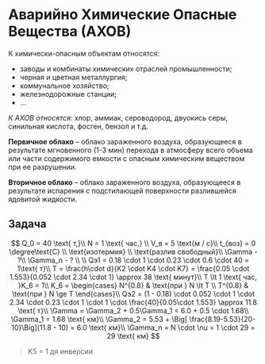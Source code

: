 # Аварийно Химические Опасные Вещества (АХОВ)

К химически-опасным объектам относятся:

- заводы и комбинаты химических отраслей промышленности;
- черная и цветная металлургия;
- коммунальное хозяйство;
- железнодорожные станции;
- …

*К АХОВ относятся*: хлор, аммиак, сероводород, двуокись серы, синильная кислота, фосген, бензол и т.д.

**Первичное облако** – облако зараженного воздуха, образующееся в результате мгновенного (1-3 мин) перехода в атмосферу всего объема или части содержимого емкости с опасным химическим веществом при ее разрушении.

**Вторичное облако** – облако зараженного воздуха, образующееся в результате испарения с подстилающей поверхности разлившейся ядовитой жидкости.



## Задача

$$
Q_0 = 40 \text{ т,}\\
N = 1 \text{ час,} \\
V_в = 5 \text{м / с}\\
t_{воз} = 0 \degree\text{C} \\
\text{изотермия} \\ 
\text{разлив свободный}\\
\Gamma - ?\\
\Gamma_n - ? \\
\\
Qэ1 = 0.18 \cdot 1 \cdot 0.23 \cdot 0.6 \cdot 40 = 1\text{ т}\\
T = \frac{h\cdot d}{K2 \cdot K4 \cdot K7} = 
\frac{0.05 \cdot 1.553}{0.052 \cdot 2.34 \cdot 1} \approx 38 \text{ минут}\\
T \lt 1 \text{ час, }K_6 = 1\\
K_6 = \begin{cases}
N^{0.8} & \text{при } N \lt T \\
T^{0.8} & \text{при } N \ge T
\end{cases}\\
Qэ2 = (1 - 0.18) \cdot 0.052 \cdot 1 \cdot 2.34 \cdot 0.23 
\cdot 1 \cdot 1 \cdot \frac{40}{0.05\cdot 1.553} \approx 11.8 \text{ т}\\
\Gamma = \Gamma_2 + 0.5\Gamma_1 = 6.0 + 0.5 \cdot 1.68\\
\Gamma_1 = 1.68 \text{ км}\\
\Gamma_2 = 5.53 + \Big[ \frac{8.19-5.53}{20-10}\Big](11.8 - 10) = 6.0 \text{ км}\\
\Gamma_n = N \cdot \nu = 1 \cdot 29 = 29 \text{ км}
$$

> K5 = 1 дя инверсии